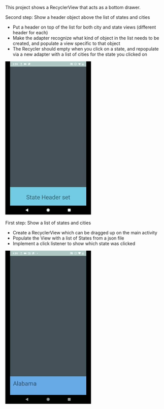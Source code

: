 This project shows a RecyclerView that acts as a bottom drawer.

Second step: Show a header object above the list of states and cities
- Put a header on top of the list for both city and state views (different header for each)
- Make the adapter recognize what kind of object in the list needs to be created, and populate a view specific to that object
- The Recycler should empty when you click on a state, and repopulate via a new adapter with a list of cities for the state you clicked on

![](states2.gif)



First step: Show a list of states and cities
- Create a RecyclerView which can be dragged up on the main activity
- Populate the View with a list of States from a json file
- Implement a click listener to show which state was clicked

![](states.gif)
